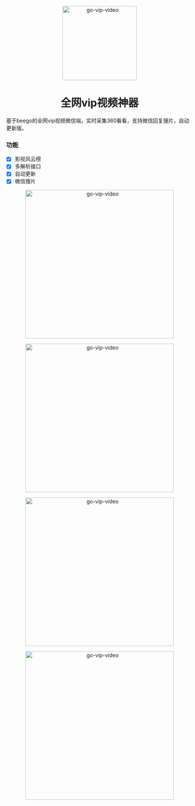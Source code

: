 <p align="center">
  <a href="https://github.com/ytq2019/go-vip-video">
    <img src="https://user-images.githubusercontent.com/25968335/120111974-8abef880-c139-11eb-99cd-fa928348b198.png" width="200" height="200" alt="go-vip-video">
  </a>
</p>

<div align="center">

# 全网vip视频神器

</div>

基于beego的全网vip视频微信端，实时采集360看看，支持微信回复搜片，自动更新版。

### 功能

- [x] 影视风云榜
- [x] 多解析接口
- [x] 自动更新
- [x] 微信搜片
<p align="center">
    <img src="https://tiantian123-1254212318.cos.ap-guangzhou.myqcloud.com/github/202106091623236608447747.png" width="400" alt="go-vip-video">
</p>

<p align="center">
    <img src="https://tiantian123-1254212318.cos.ap-guangzhou.myqcloud.com/github/202106091623236628759633.png" width="400" alt="go-vip-video">
</p>

<p align="center">
    <img src="https://tiantian123-1254212318.cos.ap-guangzhou.myqcloud.com/github/202106091623236646836608.png" width="400" alt="go-vip-video">
</p>

<p align="center">
    <img src="https://tiantian123-1254212318.cos.ap-guangzhou.myqcloud.com/github/202106091623236665433246.png" width="400" alt="go-vip-video">
</p>
